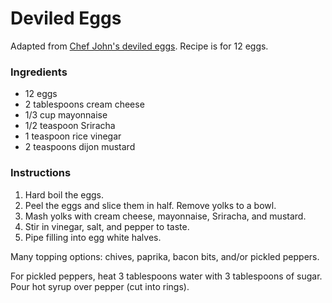 # Deviled Eggs

Adapted from [Chef John's deviled eggs](http://foodwishes.blogspot.com/2012/01/recipe-666-deviled-eggs-damn-these-were.html). Recipe is for 12 eggs.

### Ingredients

- 12 eggs
- 2 tablespoons cream cheese
- 1/3 cup mayonnaise
- 1/2 teaspoon Sriracha
- 1 teaspoon rice vinegar
- 2 teaspoons dijon mustard

### Instructions

1. Hard boil the eggs.
2. Peel the eggs and slice them in half. Remove yolks to a bowl.
3. Mash yolks with cream cheese, mayonnaise, Sriracha, and mustard.
4. Stir in vinegar, salt, and pepper to taste.
5. Pipe filling into egg white halves.

Many topping options: chives, paprika, bacon bits, and/or pickled peppers.

For pickled peppers, heat 3 tablespoons water with 3 tablespoons of sugar. Pour hot syrup over pepper (cut into rings).
